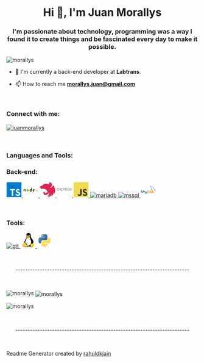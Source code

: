 <h1 align="center">Hi 👋, I'm Juan Morallys</h1>
<h3 align="center">I'm passionate about technology, programming was a way I found it to create things and be fascinated every day to make it possible.</h3>

<p align="left"> <img src="https://komarev.com/ghpvc/?username=morallys&label=Profile%20views&color=0eb493&style=plastic" alt="morallys" /> </p>

- 🌱 I'm currently a back-end developer at **Labtrans**.

- 📫 How to reach me **morallys.juan@gmail.com**

&nbsp;

<h3 align="left">Connect with me:</h3>
<p align="left">
<a href="https://linkedin.com/in/juanmorallys" target="blank"><img align="center" src="https://raw.githubusercontent.com/rahuldkjain/github-profile-readme-generator/master/src/images/icons/Social/linked-in-alt.svg" alt="juanmorallys" height="30" width="40" /></a>

</p>

&nbsp;

<h3 align="left">Languages and Tools:</h3>

<h3 align="left">Back-end:</h3>

<p align="left"> 
  <a href="https://www.typescriptlang.org/" target="_blank" rel="noreferrer"> <img src="https://raw.githubusercontent.com/devicons/devicon/master/icons/typescript/typescript-original.svg" alt="typescript" width="40" height="40"/> </a>
  <a href="https://nodejs.org" target="_blank" rel="noreferrer"> <img src="https://raw.githubusercontent.com/devicons/devicon/master/icons/nodejs/nodejs-original-wordmark.svg" alt="nodejs" width="40" height="40"/> </a>
  <a href="https://nestjs.com/" target="_blank" rel="noreferrer"> <img src="https://raw.githubusercontent.com/devicons/devicon/master/icons/nestjs/nestjs-plain.svg" alt="nestjs" width="40" height="40"/> </a>
  <a href="https://expressjs.com" target="_blank" rel="noreferrer"> <img src="https://raw.githubusercontent.com/devicons/devicon/master/icons/express/express-original-wordmark.svg" alt="express" width="40" height="40"/> </a> 
  <a href="https://git-scm.com/" target="_blank" rel="noreferrer">  </a> <a href="https://developer.mozilla.org/en-US/docs/Web/JavaScript" target="_blank" rel="noreferrer"> <img src="https://raw.githubusercontent.com/devicons/devicon/master/icons/javascript/javascript-original.svg" alt="javascript" width="40" height="40"/> 
  <a href="https://mariadb.org/" target="_blank" rel="noreferrer"> <img src="https://www.vectorlogo.zone/logos/mariadb/mariadb-icon.svg" alt="mariadb" width="40" height="40"/> </a> 
  <a href="https://www.microsoft.com/en-us/sql-server" target="_blank" rel="noreferrer"> <img src="https://www.svgrepo.com/show/303229/microsoft-sql-server-logo.svg" alt="mssql" width="40" height="40"/> </a> 
  <a href="https://www.mysql.com/" target="_blank" rel="noreferrer"> <img src="https://raw.githubusercontent.com/devicons/devicon/master/icons/mysql/mysql-original-wordmark.svg" alt="mysql" width="40" height="40"/> </a> 

&nbsp;

<h3 align="left">Tools:</h3>

<a href="https://git-scm.com/" target="_blank" rel="noreferrer"> <img src="https://www.vectorlogo.zone/logos/git-scm/git-scm-icon.svg" alt="git" width="40" height="40"/> </a> <a href="https://www.linux.org/" target="_blank" rel="noreferrer"> <img src="https://raw.githubusercontent.com/devicons/devicon/master/icons/linux/linux-original.svg" alt="linux" width="40" height="40"/> </a> <a href="https://www.python.org" target="_blank" rel="noreferrer"> <img src="https://raw.githubusercontent.com/devicons/devicon/master/icons/python/python-original.svg" alt="python" width="40" height="40"/> </a>

&nbsp;

<p align="center">-----------------------------------------------------------------------</p>

&nbsp;

<p><img align="left" src="https://github-readme-stats.vercel.app/api/top-langs?username=morallys&show_icons=true&theme=dark&hide_border=true&locale=en&layout=compact" alt="morallys" /></p>

<p>&nbsp;<img align="center" src="https://github-readme-stats.vercel.app/api?username=morallys&show_icons=true&theme=dark&hide_border=true&locale=en" alt="morallys" /></p>

<p><img align="center" src="https://github-readme-streak-stats.herokuapp.com/?user=morallys&theme=dark" alt="morallys" /></p>

&nbsp;

<p align="center">-----------------------------------------------------------------------</p>

&nbsp;

<p>Readme Generator created by <a href="https://github.com/rahuldkjain">rahuldkjain</a> </p>
